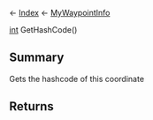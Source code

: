 ← [Index](Api-Index) ← [MyWaypointInfo](Sandbox.ModAPI.Ingame.MyWaypointInfo)

[int](System.Int32) GetHashCode()

## Summary

Gets the hashcode of this coordinate

## Returns



